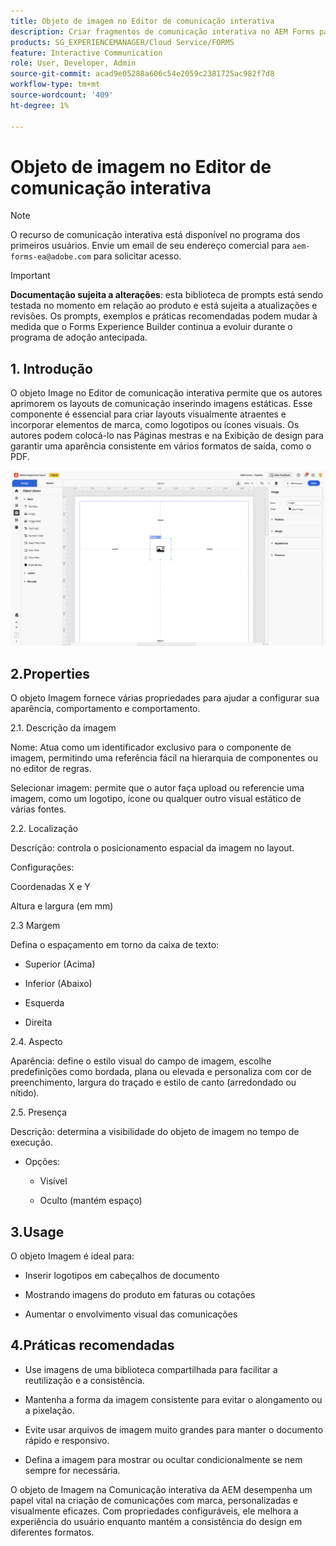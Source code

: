 ```yaml
---
title: Objeto de imagem no Editor de comunicação interativa
description: Criar fragmentos de comunicação interativa no AEM Forms para permitir que os autores aprimorem os layouts de comunicação inserindo imagens estáticas.
products: SG_EXPERIENCEMANAGER/Cloud Service/FORMS
feature: Interactive Communication
role: User, Developer, Admin
source-git-commit: acad9e05288a606c54e2059c2381725ac982f7d8
workflow-type: tm+mt
source-wordcount: '409'
ht-degree: 1%

---
```



# Objeto de imagem no Editor de comunicação interativa

>[!NOTE]
>
> O recurso de comunicação interativa está disponível no programa dos primeiros usuários. Envie um email de seu endereço comercial para `aem-forms-ea@adobe.com` para solicitar acesso.

>[!IMPORTANT]
>
> **Documentação sujeita a alterações**: esta biblioteca de prompts está sendo testada no momento em relação ao produto e está sujeita a atualizações e revisões. Os prompts, exemplos e práticas recomendadas podem mudar à medida que o Forms Experience Builder continua a evoluir durante o programa de adoção antecipada.

## &#x200B;1. Introdução

O objeto Image no Editor de comunicação interativa permite que os autores aprimorem os layouts de comunicação inserindo imagens estáticas. Esse componente é essencial para criar layouts visualmente atraentes e incorporar elementos de marca, como logotipos ou ícones visuais. Os autores podem colocá-lo nas Páginas mestras e na Exibição de design para garantir uma aparência consistente em vários formatos de saída, como o PDF.

![Localizar IC Docu](/help/forms/interactive-communication/assets/image.png)

## 2.Properties

O objeto Imagem fornece várias propriedades para ajudar a configurar sua aparência, comportamento e comportamento.

2.1. Descrição da imagem

Nome:
Atua como um identificador exclusivo para o componente de imagem, permitindo uma referência fácil na hierarquia de componentes ou no editor de regras.

Selecionar imagem: permite que o autor faça upload ou referencie uma imagem, como um logotipo, ícone ou qualquer outro visual estático de várias fontes.


2.2. Localização

Descrição: controla o posicionamento espacial da imagem no layout.

Configurações:

Coordenadas X e Y

Altura e largura (em mm)

2.3 Margem

Defina o espaçamento em torno da caixa de texto:

- Superior (Acima)

- Inferior (Abaixo)

- Esquerda

- Direita

2.4. Aspecto

Aparência: define o estilo visual do campo de imagem, escolhe predefinições como bordada, plana ou elevada e personaliza com cor de preenchimento, largura do traçado e estilo de canto (arredondado ou nítido).

2.5. Presença

Descrição: determina a visibilidade do objeto de imagem no tempo de execução.

- Opções:

   - Visível

   - Oculto (mantém espaço)

## 3.Usage

O objeto Imagem é ideal para:

- Inserir logotipos em cabeçalhos de documento

- Mostrando imagens do produto em faturas ou cotações

- Aumentar o envolvimento visual das comunicações

## 4.Práticas recomendadas

- Use imagens de uma biblioteca compartilhada para facilitar a reutilização e a consistência.

- Mantenha a forma da imagem consistente para evitar o alongamento ou a pixelação.

- Evite usar arquivos de imagem muito grandes para manter o documento rápido e responsivo.

- Defina a imagem para mostrar ou ocultar condicionalmente se nem sempre for necessária.

O objeto de Imagem na Comunicação interativa da AEM desempenha um papel vital na criação de comunicações com marca, personalizadas e visualmente eficazes. Com propriedades configuráveis, ele melhora a experiência do usuário enquanto mantém a consistência do design em diferentes formatos.
